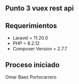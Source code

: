 ## Punto 3 vuex rest api

## Requerimientos 
-  Laravel = 11.20.0
-  PHP = 8.2.12
-  Composer Version = 2.7.7

## Proceso iniciado 
Omar Baez Portocarrero
